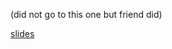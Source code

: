 (did not go to this one but friend did)

[slides](https://speakerdeck.com/amjith/awesome-commandline-tools)

